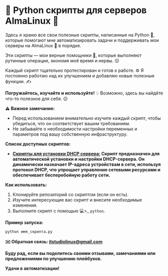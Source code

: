 # 🐍 Python скрипты для серверов AlmaLinux 🐧

Здесь я храню все свои полезные скрипты, написанные на Python 🐍, которые помогают мне автоматизировать задачи и поддерживать мои серверы на AlmaLinux 🚀 в порядке. 

Эти скрипты — мои верные помощники 💪, которые выполняют рутинные операции, экономя моё время и нервы. 😌

Каждый скрипт тщательно протестирован и готов к работе. ⚙️ Я постоянно работаю над их улучшением и добавляю новые полезные функции. ✍️

**Погружайтесь, изучайте и используйте!** 💡 Возможно, здесь вы найдёте что-то полезное для себя. 😉

**⚠️ Важное замечание:**

*   Перед использованием внимательно изучите каждый скрипт, чтобы убедиться, что он соответствует вашим требованиям.
*   Не забывайте о необходимости настройки переменных и параметров под вашу собственную инфраструктуру.

**Список доступных скриптов:**

*   **[Скрипты для установки DHCP сервера:](https://github.com/Dobrov-Ryzhov/AlmaLinux_Script/blob/main/python_scripts/install_dhcp.py) Скрипт предназначен для автоматической установки и настройки DHCP-сервера. Он динамически назначает IP-адреса устройствам в сети, используя протокол DHCP, что упрощает управление сетевыми ресурсами и обеспечивает бесперебойную работу сети.**

**Как использовать:**

1.  Клонируйте репозиторий со скриптом (если он есть).
2.  Изучите интересующие вас скрипт и внесите необходимые изменения.
3.  Выполните скрипт с помощью 💻>_ `python`.
   
**Пример запуска:**

```bash
python имя_скрипта.py
```
**✉️ Обратная связь: itstudiolinux@gmail.com**

**Буду рад, если вы поделитесь своими отзывами, замечаниями или предложениями по улучшению плейбуков.**

**Удачи в автоматизации!**
